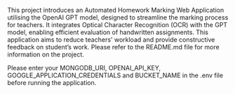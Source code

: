 This project introduces an Automated Homework Marking Web Application utilising the OpenAI GPT model, designed to streamline the marking process for teachers. It integrates Optical Character Recognition (OCR) with the GPT model, enabling efficient evaluation of handwritten assignments. This application aims to reduce teachers' workload and provide constructive feedback on student’s work. 
Please refer to the README.md file for more information on the project.

Please enter your MONGODB_URI, OPENAI_API_KEY, GOOGLE_APPLICATION_CREDENTIALS and BUCKET_NAME in the .env file before running the application.